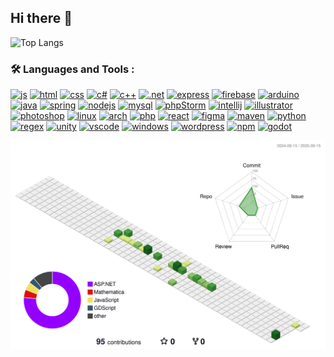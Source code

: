 ## Hi there 👋

![Top Langs](https://github-readme-stats.vercel.app/api/top-langs/?username=Scr1my&theme=tokyonight)

### :hammer_and_wrench: Languages and Tools :

[![js][js-logo]][js-link]
[![html][html-logo]][html-link]
[![css][css-logo]][css-link]
[![c#][c#-logo]][c#-link]
[![c++][c-plus-plus-logo]][c-plus-plus-link]
[![.net][dotnet-logo]][dotnet-link]
[![express][express-logo]][express-link]
[![firebase][firebase-logo]][firebase-link]
[![arduino][arduino-logo]][arduino-link]
[![java][java-logo]][java-link]
[![spring][spring-logo]][spring-link]
[![nodejs][nodejs-logo]][nodejs-link]
[![mysql][mysql-logo]][mysql-link]
[![phpStorm][phpstorm-logo]][phpstorm-link]
[![intellij][intellij-logo]][intellij-link]
[![illustrator][illustrator-logo]][illustrator-link]
[![photoshop][photoshop-logo]][photoshop-link]
[![linux][linux-logo]][linux-link]
[![arch][arch-logo]][arch-link]
[![php][php-logo]][php-link]
[![react][react-logo]][react-link]
[![figma][figma-logo]][figma-link]
[![maven][maven-logo]][maven-link]
[![python][python-logo]][python-link]
[![regex][regex-logo]][regex-link]
[![unity][unity-logo]][unity-link]
[![vscode][vscode-logo]][vscode-link]
[![windows][windows-logo]][windows-link]
[![wordpress][wordpress-logo]][wordpress-link]
[![npm][npm-logo]][npm-link]
[![godot][godot-logo]][godot-link]


![](./profile-3d-contrib/profile-green-animate.svg)

<!-- utils -->
[js-logo]: https://skillicons.dev/icons?i=js
[js-link]: https://developer.mozilla.org/en-US/docs/Web/JavaScript

[html-logo]: https://skillicons.dev/icons?i=html
[html-link]: https://developer.mozilla.org/en-US/docs/Web/HTML

[css-logo]: https://skillicons.dev/icons?i=css
[css-link]: https://developer.mozilla.org/en-US/docs/Web/CSS

[c#-logo]: https://skillicons.dev/icons?i=cs
[c#-link]: https://learn.microsoft.com/it-it/dotnet/csharp

[c-plus-plus-logo]: https://skillicons.dev/icons?i=cpp
[c-plus-plus-link]: https://learn.microsoft.com/en-us/cpp/cpp

[dotnet-logo]: https://skillicons.dev/icons?i=dotnet
[dotnet-link]: https://dotnet.microsoft.com/en-us

[express-logo]: https://skillicons.dev/icons?i=express
[express-link]: https://expressjs.com

[firebase-logo]: https://skillicons.dev/icons?i=firebase
[firebase-link]: https://firebase.google.com

[arduino-logo]: https://skillicons.dev/icons?i=arduino
[arduino-link]: https://www.arduino.cc

[java-logo]: https://skillicons.dev/icons?i=java
[java-link]: https://www.java.com

[spring-logo]: https://skillicons.dev/icons?i=spring
[spring-link]: https://spring.io

[nodejs-logo]: https://skillicons.dev/icons?i=nodejs
[nodejs-link]: https://nodejs.org

[mysql-logo]: https://skillicons.dev/icons?i=mysql
[mysql-link]: https://www.mysql.com

[phpstorm-logo]: https://skillicons.dev/icons?i=phpstorm
[phpstorm-link]: https://www.jetbrains.com/phpstorm

[intellij-logo]: https://skillicons.dev/icons?i=idea
[intellij-link]: https://www.jetbrains.com/idea

[illustrator-logo]: https://skillicons.dev/icons?i=ai
[illustrator-link]: https://www.adobe.com/products/illustrator.html

[photoshop-logo]: https://skillicons.dev/icons?i=ps
[photoshop-link]: https://www.adobe.com/products/photoshop.html

[linux-logo]: https://skillicons.dev/icons?i=linux
[linux-link]: https://www.linux.it

[arch-logo]: https://skillicons.dev/icons?i=arch
[arch-link]: https://archlinux.org

[php-logo]: https://skillicons.dev/icons?i=php
[php-link]: https://www.php.net

[react-logo]: https://skillicons.dev/icons?i=react
[react-link]: https://react.dev

[figma-logo]: https://skillicons.dev/icons?i=figma
[figma-link]: https://www.figma.com

[maven-logo]: https://skillicons.dev/icons?i=maven
[maven-link]: https://maven.apache.org

[python-logo]: https://skillicons.dev/icons?i=py
[python-link]: https://www.python.org

[regex-logo]: https://skillicons.dev/icons?i=regex
[regex-link]: https://regexr.com

[unity-logo]: https://skillicons.dev/icons?i=unity
[unity-link]: https://unity.com

[vscode-logo]: https://skillicons.dev/icons?i=vscode
[vscode-link]: https://code.visualstudio.com

[windows-logo]: https://skillicons.dev/icons?i=windows
[windows-link]: https://www.microsoft.com/windows

[wordpress-logo]: https://skillicons.dev/icons?i=wordpress
[wordpress-link]: https://wordpress.com

[npm-logo]: https://skillicons.dev/icons?i=npm
[npm-link]: https://www.npmjs.com

[godot-logo]: https://skillicons.dev/icons?i=godot
[godot-link]: https://godotengine.org/

<!--
**Scr1my/Scr1my** is a ✨ _special_ ✨ repository because its `README.md` (this file) appears on your GitHub profile.

Here are some ideas to get you started:

- 🔭 I’m currently working on ...
- 🌱 I’m currently learning ...
- 👯 I’m looking to collaborate on ...
- 🤔 I’m looking for help with ...
- 💬 Ask me about ...
- 📫 How to reach me: ...
- 😄 Pronouns: ...
- ⚡ Fun fact: ...
-->
